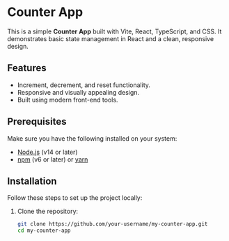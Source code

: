 # Counter App

This is a simple **Counter App** built with Vite, React, TypeScript, and CSS. It demonstrates basic state management in React and a clean, responsive design.

## Features

- Increment, decrement, and reset functionality.
- Responsive and visually appealing design.
- Built using modern front-end tools.

## Prerequisites

Make sure you have the following installed on your system:

- [Node.js](https://nodejs.org/) (v14 or later)
- [npm](https://www.npmjs.com/) (v6 or later) or [yarn](https://yarnpkg.com/)

## Installation

Follow these steps to set up the project locally:

1. Clone the repository:
   ```bash
   git clone https://github.com/your-username/my-counter-app.git
   cd my-counter-app